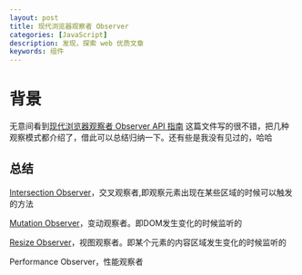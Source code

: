 ```yaml
---
layout: post
title: 现代浏览器观察者 Observer
categories: [JavaScript]
description: 发现，探索 web 优质文章
keywords: 组件
---
```


# 背景
无意间看到[现代浏览器观察者 Observer API 指南](https://juejin.cn/post/6844903976937209863#heading-4) 这篇文件写的很不错，把几种观察模式都介绍了，借此可以总结归纳一下。还有些是我没有见过的，哈哈

## 总结
[Intersection Observer](https://developer.mozilla.org/zh-CN/docs/Web/API/IntersectionObserver)，交叉观察者,即观察元素出现在某些区域的时候可以触发的方法

[Mutation Observer](https://developer.mozilla.org/zh-CN/docs/Web/API/MutationObserver)，变动观察者。即DOM发生变化的时候监听的

[Resize Observer](https://developer.mozilla.org/zh-CN/docs/Web/API/ResizeObserver)，视图观察者。即某个元素的内容区域发生变化的时候监听的

Performance Observer，性能观察者


